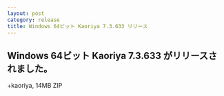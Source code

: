 ```yaml
---
layout: post
category: release
title: Windows 64ビット Kaoriya 7.3.633 リリース
---
```


Windows 64ビット Kaoriya 7.3.633 がリリースされました。
-------------------------------------------------------

+kaoriya, 14MB ZIP
